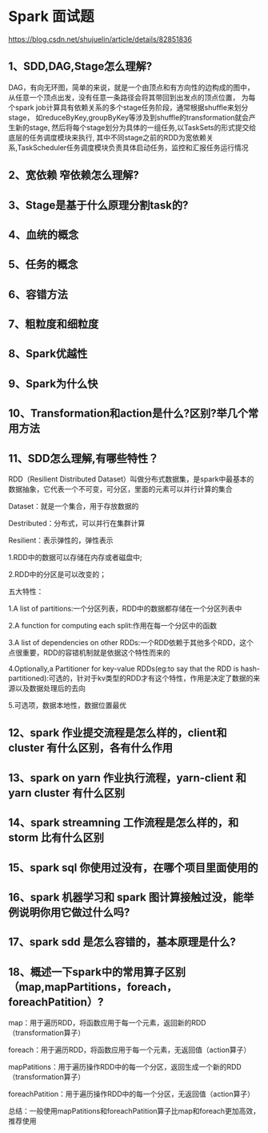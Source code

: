 
# Spark 面试题

https://blog.csdn.net/shujuelin/article/details/82851836

## 1、SDD,DAG,Stage怎么理解?

DAG，有向无环图，简单的来说，就是一个由顶点和有方向性的边构成的图中，从任意一个顶点出发，没有任意一条路径会将其带回到出发点的顶点位置，
为每个spark job计算具有依赖关系的多个stage任务阶段，通常根据shuffle来划分stage，
如reduceByKey,groupByKey等涉及到shuffle的transformation就会产生新的stage,
然后将每个stage划分为具体的一组任务,以TaskSets的形式提交给底层的任务调度模块来执行,
其中不同stage之前的RDD为宽依赖关系,TaskScheduler任务调度模块负责具体启动任务，监控和汇报任务运行情况

## 2、宽依赖 窄依赖怎么理解?

## 3、Stage是基于什么原理分割task的?

## 4、血统的概念

## 5、任务的概念

## 6、容错方法

## 7、粗粒度和细粒度

## 8、Spark优越性

## 9、Spark为什么快

## 10、Transformation和action是什么?区别?举几个常用方法

## 11、SDD怎么理解,有哪些特性？

RDD（Resilient Distributed Dataset）叫做分布式数据集，是spark中最基本的数据抽象，它代表一个不可变，可分区，里面的元素可以并行计算的集合

Dataset：就是一个集合，用于存放数据的

Destributed：分布式，可以并行在集群计算

Resilient：表示弹性的，弹性表示

1.RDD中的数据可以存储在内存或者磁盘中;

2.RDD中的分区是可以改变的；

五大特性：

1.A list of partitions:一个分区列表，RDD中的数据都存储在一个分区列表中

2.A function for computing each split:作用在每一个分区中的函数

3.A list of dependencies on other RDDs:一个RDD依赖于其他多个RDD，这个点很重要，RDD的容错机制就是依据这个特性而来的

4.Optionally,a Partitioner for key-value RDDs(eg:to say that the RDD is hash-partitioned):可选的，针对于kv类型的RDD才有这个特性，作用是决定了数据的来源以及数据处理后的去向

5.可选项，数据本地性，数据位置最优


## 12、spark 作业提交流程是怎么样的，client和 cluster 有什么区别，各有什么作用

## 13、spark on yarn 作业执行流程，yarn-client 和 yarn cluster 有什么区别

## 14、spark streamning 工作流程是怎么样的，和 storm 比有什么区别

## 15、spark sql 你使用过没有，在哪个项目里面使用的

## 16、spark 机器学习和 spark 图计算接触过没，能举例说明你用它做过什么吗?

## 17、spark sdd 是怎么容错的，基本原理是什么?

## 18、概述一下spark中的常用算子区别（map,mapPartitions，foreach，foreachPatition）?

map：用于遍历RDD，将函数应用于每一个元素，返回新的RDD（transformation算子）

foreach：用于遍历RDD，将函数应用于每一个元素，无返回值（action算子）

mapPatitions：用于遍历操作RDD中的每一个分区，返回生成一个新的RDD（transformation算子）

foreachPatition：用于遍历操作RDD中的每一个分区，无返回值（action算子）

总结：一般使用mapPatitions和foreachPatition算子比map和foreach更加高效，推荐使用